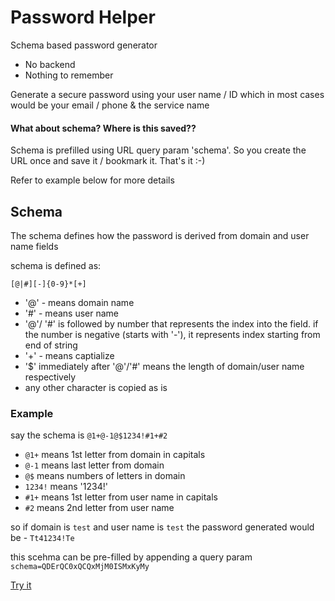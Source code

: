 # Password Helper

Schema based password generator

- No backend
- Nothing to remember

Generate a secure password using your user name / ID which in most cases would be your email / phone & the service name

#### What about schema? Where is this saved??

Schema is prefilled using URL query param 'schema'. So you create the URL once and save it / bookmark it. That's it :-)

Refer to example below for more details

## Schema

The schema defines how the password is derived from domain and user name fields

schema is defined as:

`[@|#][-]{0-9}*[+]`

- '@' - means domain name
- '#' - means user name
- '@'/ '#' is followed by number that represents the index into the field. if the number is negative (starts with '-'), it represents index starting from end of string
- '+' - means captialize
- '$' immediately after '@'/'#' means the length of domain/user name respectively
- any other character is copied as is

### Example

say the schema is `@1+@-1@$1234!#1+#2`

- `@1+` means 1st letter from domain in capitals
- `@-1` means last letter from domain
- `@$` means numbers of letters in domain
- `1234!` means '1234!'
- `#1+` means 1st letter from user name in capitals
- `#2` means 2nd letter from user name

so if domain is `test` and user name is `test`
the password generated would be - `Tt41234!Te`

this scehma can be pre-filled by appending a query param `schema=QDErQC0xQCQxMjM0ISMxKyMy`

[Try it](https://vharish836.github.io/coolpass/?schema=QDErQC0xQCQxMjM0ISMxKyMy)
